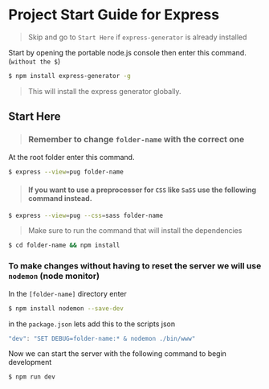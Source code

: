 # Project Start Guide for Express

> Skip and go to `Start Here` if `express-generator` is already installed

Start by opening the portable node.js console then enter this command. (`without the $`)

```sh
$ npm install express-generator -g
```

> This will install the express generator globally.

## Start Here

> ### Remember to change `folder-name` with the correct one

At the root folder enter this command.

```sh
$ express --view=pug folder-name
```

> #### If you want to use a preprocesser for `CSS` like `SaSS` use the following command instead.

```sh
$ express --view=pug --css=sass folder-name
```

> Make sure to run the command that will install the dependencies

```sh
$ cd folder-name && npm install
```

### To make changes without having to reset the server we will use `nodemon` (node monitor)

In the `[folder-name]` directory enter
```sh
$ npm install nodemon --save-dev
```

in the `package.json` lets add this to the scripts json

```js
"dev": "SET DEBUG=folder-name:* & nodemon ./bin/www"
```
Now we can start the server with the following command to begin development

```sh
$ npm run dev
```
